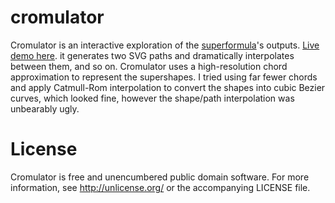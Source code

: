 # cromulator

Cromulator is an interactive exploration of the
[superformula](https://www.wikiwand.com/en/Superformula)'s outputs. [Live
demo here](https://moea.github.io/cromulator/). it generates two SVG paths and
dramatically interpolates between them, and so on. Cromulator uses a high-resolution chord approximation to
represent the supershapes. I tried using far fewer chords and apply Catmull-Rom
interpolation to convert the shapes into cubic Bezier curves, which looked fine,
however the shape/path interpolation was unbearably ugly.

# License
Cromulator is free and unencumbered public domain software. For more information, see http://unlicense.org/ or the accompanying LICENSE file.
